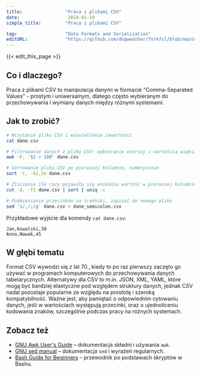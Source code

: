```yaml
---
title:                "Praca z plikami CSV"
date:                  2024-01-19
simple_title:         "Praca z plikami CSV"

tag:                  "Data Formats and Serialization"
editURL:              "https://github.com/dogweather/forkful/blob/master/content/pl/bash/working-with-csv.md"
---
```


{{< edit_this_page >}}

## Co i dlaczego?
Praca z plikami CSV to manipulacja danymi w formacie "Comma-Separated Values" - prostym i uniwersalnym, dlatego często wybieranym do przechowywania i wymiany danych między różnymi systemami.

## Jak to zrobić?

```Bash
# Wczytanie pliku CSV i wyświetlenie zawartości
cat dane.csv

# Filtrowanie danych z pliku CSV: wybieranie wierszy z wartością większą niż 100 w drugiej kolumnie
awk -F, '$2 > 100' dane.csv

# Sortowanie pliku CSV po pierwszej kolumnie, numerycznie
sort -t, -k1,1n dane.csv

# Zliczanie ile razy pojawiła się unikalna wartość w pierwszej kolumnie
cut -d, -f1 dane.csv | sort | uniq -c

# Podmienianie przecinków na średniki, zapisać do nowego pliku
sed 's/,/;/g' dane.csv > dane_semicolon.csv
```

Przykładowe wyjście dla komendy `cat dane.csv`:
```
Jan,Kowalski,30
Anna,Nowak,45
```

## W głębi tematu

Format CSV wywodzi się z lat 70., kiedy to po raz pierwszy zaczęto go używać w programach komputerowych do przechowywania danych tabelarycznych. Alternatywy dla CSV to m.in. JSON, XML, YAML, które mogą być bardziej elastyczne pod względem struktury danych, jednak CSV nadal pozostaje popularne ze względu na prostotę i szeroką kompatybilność. Ważne jest, aby pamiętać o odpowiednim cytowaniu danych, jeśli w wartościach występują przecinki, oraz o ujednoliceniu kodowania znaków, szczególnie podczas pracy na różnych systemach.

## Zobacz też

- [GNU Awk User's Guide](https://www.gnu.org/software/gawk/manual/) – dokumentacja składni i używania `awk`.
- [GNU sed manual](https://www.gnu.org/software/sed/manual/sed.html) – dokumentacja `sed` i wyrażeń regularnych.
- [Bash Guide for Beginners](https://tldp.org/LDP/Bash-Beginners-Guide/html/) – przewodnik po podstawach skryptów w Bashu.
